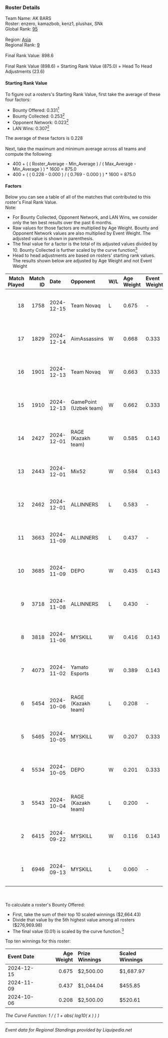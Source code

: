 ### Roster Details<br />
Team Name: AK BARS<br />
Roster: enzero, kamazbob, kenz1, plushax, SNk<br />
Global Rank: [95](../standings_global.md)<br />
<br />
Region: [Asia]( ../standings_asia.md)<br />
Regional Rank: [9]( ../standings_asia.md)<br />
<br />
Final Rank Value:  898.6<br />
<br />
Final Rank Value (898.6) = Starting Rank Value (875.0) + Head To Head Adjustments (23.6)<br />

#### Starting Rank Value<br />
To figure out a rosters's Starting Rank Value, first take the average of these four factors:<br />
- Bounty Offered: 0.331[<sup>1</sup>](#table2)
- Bounty Collected: 0.253[<sup>2</sup>](#table1)
- Opponent Network: 0.023[<sup>2</sup>](#table1)
- LAN Wins: 0.307[<sup>2</sup>](#table1)

The average of these factors is 0.228<br />
<br />
Next, take the maximum and minimum average across all teams and compute the following:<br />
- 400 + ( ( Roster_Average - Min_Average ) / ( Max_Average - Min_Average ) ) * 1600 = 875.0
- 400 + ( ( 0.228 - 0.000 ) / ( 0.769 - 0.000 ) ) * 1600 = 875.0


#### Factors<br />
Below you can see a table of all of the matches that contributed to this roster's Final Rank Value.<br />
Note:<br />

- For Bounty Collected, Opponent Network, and LAN Wins, we consider only the ten best results over the past 6 months.
- Raw values for those factors are multiplied by Age Weight. Bounty and Opponent Network values are also multiplied by Event Weight. The adjusted value is shown in parenthesis.
- The final value for a factor is the total of its adjusted values divided by 10. Bounty Collected is further scaled by the curve function[<sup>3</sup>](#curveFunction)
- Head to head adjustments are based on rosters' starting rank values. The results shown below are adjusted by Age Weight and not Event Weight
<span id="table1"></span><br />


| Match Played | Match ID | Date       | Opponent               | W/L | Age Weight | Event Weight | Bounty Collected | Opponent Network | LAN Wins  | H2H Adj. | Roster                                |
| -: | -: | :- | :- | :- | :- | :- | :- | :- | :- | -: | :- |
|           18 |     1758 | 2024-12-15 | Team Novaq             | L   | 0.675      | -            | -                | -                | -         |    -3.94 | enzero, kamazbob, kenz1, plushax, SNk |
|           17 |     1829 | 2024-12-14 | AimAssassins           | W   | 0.668      | 0.333        | 0.005 (0.001)    | 0.243 (0.054)    | 1 (0.668) |    13.33 | enzero, kamazbob, kenz1, plushax, SNk |
|           16 |     1901 | 2024-12-13 | Team Novaq             | W   | 0.663      | 0.333        | 0.035 (0.008)    | 0.402 (0.089)    | 1 (0.663) |    17.42 | enzero, kamazbob, kenz1, plushax, SNk |
|           15 |     1910 | 2024-12-13 | GamePoint (Uzbek team) | W   | 0.662      | 0.333        | -                | 0.039 (0.009)    | 1 (0.662) |     4.55 | enzero, kamazbob, kenz1, plushax, SNk |
|           14 |     2427 | 2024-12-01 | RAGE (Kazakh team)     | W   | 0.585      | 0.143        | 0.006 (0.000)    | 0.183 (0.015)    | 0 (0.000) |     8.47 | enzero, kamazbob, kenz1, plushax, SNk |
|           13 |     2443 | 2024-12-01 | Mix52                  | W   | 0.584      | 0.143        | 0.002 (0.000)    | 0.065 (0.005)    | 0 (0.000) |     7.15 | enzero, kamazbob, kenz1, plushax, SNk |
|           12 |     2462 | 2024-12-01 | ALLINNERS              | L   | 0.583      | -            | -                | -                | -         |   -12.51 | enzero, kamazbob, kenz1, plushax, SNk |
|           11 |     3663 | 2024-11-09 | ALLINNERS              | L   | 0.437      | -            | -                | -                | -         |    -9.12 | arun, enzero, kamazbob, kenz1, Yaqk   |
|           10 |     3685 | 2024-11-09 | DEPO                   | W   | 0.435      | 0.143        | 0.007 (0.000)    | 0.295 (0.018)    | 0 (0.000) |     5.50 | arun, enzero, kamazbob, kenz1, Yaqk   |
|            9 |     3718 | 2024-11-08 | ALLINNERS              | L   | 0.430      | -            | -                | -                | -         |    -9.20 | arun, enzero, kamazbob, kenz1, Yaqk   |
|            8 |     3818 | 2024-11-06 | MYSKILL                | W   | 0.416      | 0.143        | 0.003 (0.000)    | 0.129 (0.008)    | 0 (0.000) |     3.40 | arun, enzero, kamazbob, kenz1, Yaqk   |
|            7 |     4073 | 2024-11-02 | Yamato Esports         | W   | 0.389      | 0.143        | 0.000 (0.000)    | -                | 0 (0.000) |     1.50 | arun, enzero, kamazbob, kenz1, Yaqk   |
|            6 |     5454 | 2024-10-06 | RAGE (Kazakh team)     | L   | 0.208      | -            | -                | -                | -         |    -3.40 | enzero, kade0, kamazbob, kenz1, SNk   |
|            5 |     5465 | 2024-10-05 | MYSKILL                | W   | 0.207      | 0.333        | 0.003 (0.000)    | 0.129 (0.009)    | 1 (0.207) |     1.69 | enzero, kade0, kamazbob, kenz1, SNk   |
|            4 |     5534 | 2024-10-05 | DEPO                   | W   | 0.201      | 0.333        | 0.007 (0.000)    | 0.295 (0.020)    | 1 (0.201) |     2.52 | enzero, kade0, kamazbob, kenz1, SNk   |
|            3 |     5543 | 2024-10-04 | RAGE (Kazakh team)     | L   | 0.200      | -            | -                | -                | -         |    -3.31 | enzero, kade0, kamazbob, kenz1, SNk   |
|            2 |     6415 | 2024-09-22 | MYSKILL                | W   | 0.116      | 0.143        | 0.003 (0.000)    | 0.129 (0.002)    | -         |     0.94 | enzero, kade0, kamazbob, kenz1, SNk   |
|            1 |     6946 | 2024-09-13 | MYSKILL                | L   | 0.060      | -            | -                | -                | -         |    -1.42 | arun, enzero, kamazbob, kenz1, SNk    |

<br />
<span id="table2"></span><br />
To calculate a roster's Bounty Offered:<br />

- First, take the sum of their top 10 scaled winnings ($2,664.43)
- Divide that value by the 5th highest value among all rosters ($276,969.98)
- The final value (0.01) is scaled by the curve function.[<sup>3</sup>](#curveFunction)

Top ten winnings for this roster:<br />

| Event Date | Age Weight | Prize Winnings | Scaled Winnings |
| :- | -: | :- | :- |
| 2024-12-15 |      0.675 | $2,500.00      | $1,687.97       |
| 2024-11-09 |      0.437 | $1,044.04      | $455.85         |
| 2024-10-06 |      0.208 | $2,500.00      | $520.61         |


<span id="curveFunction"></span>_The Curve Function: 1 / ( 1 + abs( log10( x ) ) )_<br />

---
_Event data for Regional Standings provided by Liquipedia.net_<br />
